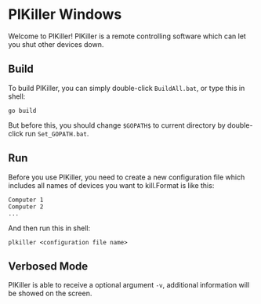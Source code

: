 # PlKiller Windows
Welcome to PlKiller! PlKiller is a remote controlling software which can let you shut other devices down.

## Build
To build PlKiller, you can simply double-click `BuildAll.bat`, or type this in shell:
```
go build
```
But before this, you should change `$GOPATH$` to current directory by double-click run `Set_GOPATH.bat`.

## Run
Before you use PlKiller, you need to create a new configuration file which includes all names of devices you want to kill.Format is like this:
```
Computer 1
Computer 2
...
```
And then run this in shell:
```
plkiller <configuration file name>
```
## Verbosed Mode
PlKiller is able to receive a optional argument `-v`, additional information will be showed on the screen.
